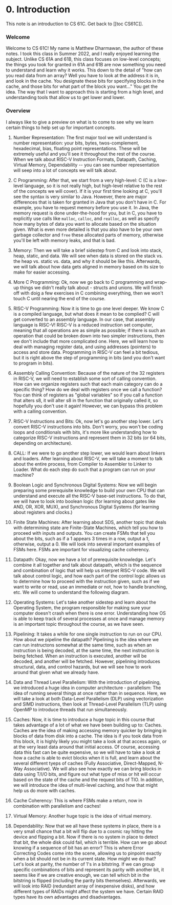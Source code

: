 # 0. Introduction
This note is an introduction to CS 61C. 
Get back to [[toc CS61C]].

### Welcome

Welcome to CS 61C! My name is Matthew Dharmawan, the author of these notes. I took this class in Summer 2022, and I really enjoyed learning the subject. Unlike CS 61A and 61B, this class focuses on low-level concepts; the things you took for granted in 61A and 61B are now something you need to understand and learn why it works. This down to the detail of "how can you read data from an array? Well you have to look at the address it is in, and look in the cache. You designate these bits for specifying blocks in the cache, and those bits for what part of the block you want..." You get the idea. The way that I want to approach this is starting from a high level, and understanding tools that allow us to get lower and lower.

### Overview
  
I always like to give a preview on what is to come to see why we learn certain things to help set up for important concepts.

1. Number Representation: The first major tool we will understand is number representation: your bits, bytes, twos-complement, hexadecimal, bias, floating point representations. These will be extremely useful and you'll see it throughout the rest of the course. When we talk about RISC-V Instruction Formats, Datapath, Caching, Virtual Memory, Dependability -- you can see number representation will seep into a lot of concepts we will talk about.

2. C Programming: After that, we start from a very high-level: C (C is a low-level language, so it is not really high, but high-level relative to the rest of the concepts we will cover). If it is your first time looking at C, you'll see the syntax is very similar to Java. However, there are major differences that is taken for granted in Java that you don't have in C. For example, you have to request memory before you use it. In Java, the memory request is done under-the-hood for you, but in C, you have to explicitly use calls like `malloc`, `calloc`, and `realloc`, as well as specify how many bytes of data you want to allocate based on the situation given. What is even more detailed is that you also have to be your own garbage collector and `free` these allocated parts of memory, otherwise you'll be left with memory leaks, and that is bad.

3. Memory: Then we will take a brief sidestep from C and look into stack, heap, static, and data. We will see when data is stored on the stack vs. the heap vs. static vs. data, and why it should be like this. Afterwards, we will talk about how data gets aligned in memory based on its size to make for easier accessing.

4. More C Programming: Ok, now we go back to C programming and wrap-up things we didn't really talk about - structs and unions. We will finish off with doig a few exercises in C combining everything, then we won't touch C until nearing the end of the course.

5. RISC-V Programming: Now it is time to go one level deeper. We know C is a compiled language, but what does it mean to be complied? C will get converted to an assembly language. In our case, that assembly language is RISC-V! RISC-V is a reduced instruction set computer, meaning that all operations are as simple as possible; if there is such an operation that could be broken down into two simpler instructions, then we don't include that more complicated one. Here, we will learn how to deal with managing register data, and using addresses (pointers) to access and store data. Programming in RISC-V can feel a bit tedious, but it is right above the step of programming in bits (and you don't want to program in bits).

6. Assembly Calling Convention: Because of the nature of the 32 registers in RISC-V, we will need to establish some sort of calling convention. How can we organize registers such that each main category can do a specific thing? How do we deal with registers once we call a function? You can think of registers as "global variables" so if you call a function that alters s8, it will alter s8 in the function that originally called it, so hopefully you don't use it again! However, we can bypass this problem with a calling convention.

7. RISC-V Instructions and Bits: Ok, now let's go another step lower. Let's convert RISC-V instructions into bits. Don't worry, you won't be coding loops and conditionals with bits, it's more like understanding how to categorize RISC-V instructions and represent them in 32 bits (or 64 bits, depending on architecture).

8. CALL: If we were to go another step lower, we would learn about linkers and loaders. After learning about RISC-V, we will take a moment to talk about the entire process, from Compiler to Assembler to Linker to Loader. What do each step do such that a program can run on your machine?

9. Boolean Logic and Synchronous Digital Systems: Now we will begin preparing some prerequisite knowledge to build your own CPU that can understand and execute all the RISC-V base-set instructions. To do that, we will have to look into boolean logic (for learning about gates like AND, OR, XOR, MUX), and Synchronous Digital Systems (for learning about registers and clocks.)

10. Finite State Machines: After learning about SDS, another topic that deals with determining state are Finite-State Machines, which tell you how to proceed with inputs and outputs. You can create FSMs that tell you about the bits, such as if a 1 appears 3 times in a row, output a 1, otherwise, output a 0. We will look into several important examples of FSMs here. FSMs are important for visualizing cache coherency.

11. Datapath: Okay, now we have a lot of prerequisite knowledge. Let's combine it all together and talk about datapath, which is the sequence and combination of logic that will help us interpret RISC-V code. We will talk about control logic, and how each part of the control logic allows us to determine how to proceed with the instruction given, such as if we want to write or read, use an immediate or not, how to handle branching, etc. We will come to understand the following diagram. 

12. Operating Systems: Let's take another sidestep and learn about the Operating System, the program responsible for making sure your computer doesn't crash when there is one error. Understanding how OS is able to keep track of several processes at once and manage memory is an important topic throughout the course, as we have seen. 

13. Pipelining: It takes a while for one single instruction to run on our CPU. How about we pipeline the datapath? Pipelining is the idea where we can run instructons somewhat at the same time, such as when an instruction is being decoded, at the same time, the next instruction is being fetched. When an instruction is executed, another will be decoded, and another will be fetched. However, pipelining introduces structural, data, and control hazards, but we will see how to work around that given what we already have.

14. Data and Thread Level Parallelism: With the introduction of pipelining, we introduced a huge idea in computer architecture - parallelism: The idea of running several things at once rather than in sequence. Here, we will take a look at both Data-Level Parallelism (DLP) using vectorization and SIMD instructions, then look at Thread-Level Parallelism (TLP) using OpenMP to introduce threads that run simultaneously. 

15. Caches: Now, it is time to introduce a huge topic in this course that takes advantage of a lot of what we have been building up to: Caches. Caches are the idea of making accessing memory quicker by bringing in blocks of data from disk into a cache. The idea is if you took data from this block, it is highly likely you might take a look at that access again, or at the very least data around that initial access. Of course, accessing data this fast can be quite expensive, so we will have to take a look at how a cache is able to evict blocks when it is full, and learn about the several different tyeps of caches (Fully Associative, Direct-Mapped, N-Way Associative). We will also see how exactly we can bring blocks in data using T/I/O bits, and figure out what type of miss or hit will occur based on the state of the cache and the request bits of TIO. In addition, we will introduce the idea of multi-level caching, and how that might help us do more with caches.

16. Cache Coherency: This is where FSMs make a return, now in combination with parallelism and caches! 

17.  Virtual Memory: Another huge topic is the idea of virtual memory. 

18. Dependability: Now that we all have these systems in place, there is a very small chance that a bit will flip due to a cosmic ray hitting the device and flipping a bit. Now if there is no system in place to detect that bit, the whole disk could fail, which is terrible. How can we go about knowing if a sequence of bit has an error? This is where Error Correcting Codes come into the scene, allowing us to pinpoint exactly when a bit should not be in its current state. How might we do that? Let's look at parity, the number of 1's in a bitstring. If we can group specific combinations of bits and represent its parity with another bit, it seems like if we are creative enough, we can tell which bit in the bitstring is flipped (including the parity bits themselves). Afterwards, we will look into RAID (redundant array of inexpensive disks), and how different types of RAIDs might affect the system we have. Certain RAID types have its own advantages and disadvantages. 